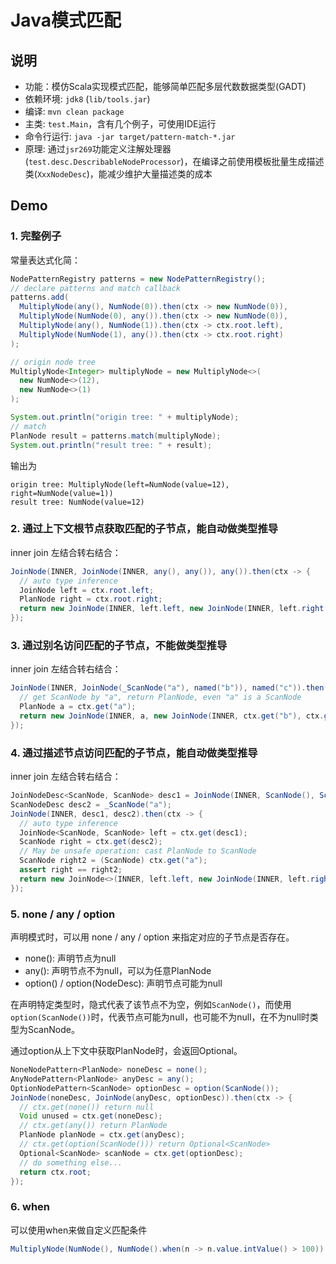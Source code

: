 # Java模式匹配
## 说明
- 功能：模仿Scala实现模式匹配，能够简单匹配多层代数数据类型(GADT)
- 依赖环境: `jdk8` (`lib/tools.jar`)
- 编译: `mvn clean package`
- 主类: `test.Main`，含有几个例子，可使用IDE运行
- 命令行运行: `java -jar target/pattern-match-*.jar`
- 原理: 通过`jsr269`功能定义注解处理器(`test.desc.DescribableNodeProcessor`)，在编译之前使用模板批量生成描述类(`XxxNodeDesc`)，能减少维护大量描述类的成本


## Demo
### 1. 完整例子
常量表达式化简：
```java
NodePatternRegistry patterns = new NodePatternRegistry();
// declare patterns and match callback
patterns.add(
  MultiplyNode(any(), NumNode(0)).then(ctx -> new NumNode(0)),
  MultiplyNode(NumNode(0), any()).then(ctx -> new NumNode(0)),
  MultiplyNode(any(), NumNode(1)).then(ctx -> ctx.root.left),
  MultiplyNode(NumNode(1), any()).then(ctx -> ctx.root.right)
);

// origin node tree
MultiplyNode<Integer> multiplyNode = new MultiplyNode<>(
  new NumNode<>(12),
  new NumNode<>(1)
);

System.out.println("origin tree: " + multiplyNode);
// match
PlanNode result = patterns.match(multiplyNode);
System.out.println("result tree: " + result);
```

输出为
```text
origin tree: MultiplyNode(left=NumNode(value=12), right=NumNode(value=1))
result tree: NumNode(value=12)
```


### 2. 通过上下文根节点获取匹配的子节点，能自动做类型推导
inner join 左结合转右结合：
```java
JoinNode(INNER, JoinNode(INNER, any(), any()), any()).then(ctx -> {
  // auto type inference
  JoinNode left = ctx.root.left;
  PlanNode right = ctx.root.right;
  return new JoinNode(INNER, left.left, new JoinNode(INNER, left.right, right));
});
```

### 3. 通过别名访问匹配的子节点，不能做类型推导
inner join 左结合转右结合：
```java
JoinNode(INNER, JoinNode(_ScanNode("a"), named("b")), named("c")).then(ctx -> {
  // get ScanNode by "a", return PlanNode, even "a" is a ScanNode
  PlanNode a = ctx.get("a");
  return new JoinNode(INNER, a, new JoinNode(INNER, ctx.get("b"), ctx.get("c")));
});
```

### 4. 通过描述节点访问匹配的子节点，能自动做类型推导
inner join 左结合转右结合：
```java
JoinNodeDesc<ScanNode, ScanNode> desc1 = JoinNode(INNER, ScanNode(), ScanNode());
ScanNodeDesc desc2 = _ScanNode("a");
JoinNode(INNER, desc1, desc2).then(ctx -> {
  // auto type inference
  JoinNode<ScanNode, ScanNode> left = ctx.get(desc1);
  ScanNode right = ctx.get(desc2);
  // May be unsafe operation: cast PlanNode to ScanNode
  ScanNode right2 = (ScanNode) ctx.get("a");
  assert right == right2;
  return new JoinNode<>(INNER, left.left, new JoinNode(INNER, left.right, right));
});
```

### 5. none / any / option
声明模式时，可以用 none / any / option 来指定对应的子节点是否存在。 
- none(): 声明节点为null
- any(): 声明节点不为null，可以为任意PlanNode
- option() / option(NodeDesc): 声明节点可能为null

在声明特定类型时，隐式代表了该节点不为空，例如`ScanNode()`，而使用`option(ScanNode())`时，代表节点可能为null，也可能不为null，在不为null时类型为ScanNode。

通过option从上下文中获取PlanNode时，会返回Optional<PlanNode>。
```java
NoneNodePattern<PlanNode> noneDesc = none();
AnyNodePattern<PlanNode> anyDesc = any();
OptionNodePattern<ScanNode> optionDesc = option(ScanNode());
JoinNode(noneDesc, JoinNode(anyDesc, optionDesc)).then(ctx -> {
  // ctx.get(none()) return null
  Void unused = ctx.get(noneDesc);
  // ctx.get(any()) return PlanNode
  PlanNode planNode = ctx.get(anyDesc);
  // ctx.get(option(ScanNode())) return Optional<ScanNode>
  Optional<ScanNode> scanNode = ctx.get(optionDesc);
  // do something else...
  return ctx.root;
});
```

### 6. when
可以使用when来做自定义匹配条件
```java
MultiplyNode(NumNode(), NumNode().when(n -> n.value.intValue() > 100))
```